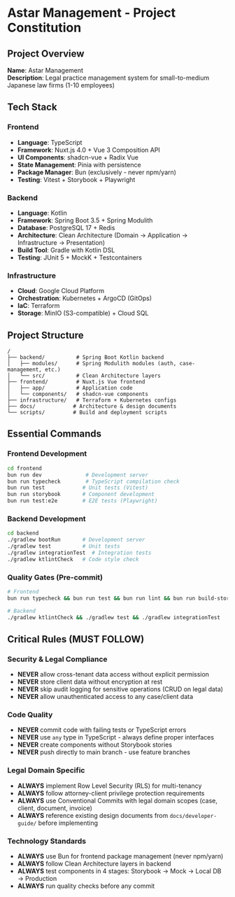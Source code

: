 # Astar Management - Project Constitution

## Project Overview
**Name**: Astar Management  
**Description**: Legal practice management system for small-to-medium Japanese law firms (1-10 employees)

## Tech Stack

### Frontend
- **Language**: TypeScript
- **Framework**: Nuxt.js 4.0 + Vue 3 Composition API
- **UI Components**: shadcn-vue + Radix Vue
- **State Management**: Pinia with persistence
- **Package Manager**: Bun (exclusively - never npm/yarn)
- **Testing**: Vitest + Storybook + Playwright

### Backend  
- **Language**: Kotlin
- **Framework**: Spring Boot 3.5 + Spring Modulith
- **Database**: PostgreSQL 17 + Redis
- **Architecture**: Clean Architecture (Domain → Application → Infrastructure → Presentation)
- **Build Tool**: Gradle with Kotlin DSL
- **Testing**: JUnit 5 + MockK + Testcontainers

### Infrastructure
- **Cloud**: Google Cloud Platform
- **Orchestration**: Kubernetes + ArgoCD (GitOps)
- **IaC**: Terraform
- **Storage**: MinIO (S3-compatible) + Cloud SQL

## Project Structure
```
/
├── backend/          # Spring Boot Kotlin backend
│   ├── modules/      # Spring Modulith modules (auth, case-management, etc.)
│   └── src/          # Clean Architecture layers
├── frontend/         # Nuxt.js Vue frontend  
│   ├── app/          # Application code
│   └── components/   # shadcn-vue components
├── infrastructure/   # Terraform + Kubernetes configs
├── docs/            # Architecture & design documents
└── scripts/         # Build and deployment scripts
```

## Essential Commands

### Frontend Development
```bash
cd frontend
bun run dev              # Development server
bun run typecheck        # TypeScript compilation check
bun run test            # Unit tests (Vitest)
bun run storybook       # Component development
bun run test:e2e        # E2E tests (Playwright)
```

### Backend Development  
```bash
cd backend
./gradlew bootRun       # Development server
./gradlew test          # Unit tests
./gradlew integrationTest  # Integration tests
./gradlew ktlintCheck   # Code style check
```

### Quality Gates (Pre-commit)
```bash
# Frontend
bun run typecheck && bun run test && bun run lint && bun run build-storybook

# Backend  
./gradlew ktlintCheck && ./gradlew test && ./gradlew integrationTest
```

## Critical Rules (MUST FOLLOW)

### Security & Legal Compliance
- **NEVER** allow cross-tenant data access without explicit permission
- **NEVER** store client data without encryption at rest
- **NEVER** skip audit logging for sensitive operations (CRUD on legal data)
- **NEVER** allow unauthenticated access to any case/client data

### Code Quality
- **NEVER** commit code with failing tests or TypeScript errors
- **NEVER** use `any` type in TypeScript - always define proper interfaces
- **NEVER** create components without Storybook stories
- **NEVER** push directly to main branch - use feature branches

### Legal Domain Specific
- **ALWAYS** implement Row Level Security (RLS) for multi-tenancy
- **ALWAYS** follow attorney-client privilege protection requirements  
- **ALWAYS** use Conventional Commits with legal domain scopes (case, client, document, invoice)
- **ALWAYS** reference existing design documents from `docs/developer-guide/` before implementing

### Technology Standards
- **ALWAYS** use Bun for frontend package management (never npm/yarn)
- **ALWAYS** follow Clean Architecture layers in backend
- **ALWAYS** test components in 4 stages: Storybook → Mock → Local DB → Production
- **ALWAYS** run quality checks before any commit